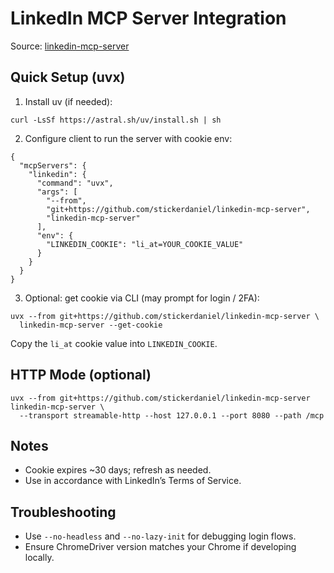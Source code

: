 # LinkedIn MCP Server Integration

Source: [linkedin-mcp-server](https://github.com/stickerdaniel/linkedin-mcp-server)

## Quick Setup (uvx)

1) Install uv (if needed):
```
curl -LsSf https://astral.sh/uv/install.sh | sh
```

2) Configure client to run the server with cookie env:
```
{
  "mcpServers": {
    "linkedin": {
      "command": "uvx",
      "args": [
        "--from",
        "git+https://github.com/stickerdaniel/linkedin-mcp-server",
        "linkedin-mcp-server"
      ],
      "env": {
        "LINKEDIN_COOKIE": "li_at=YOUR_COOKIE_VALUE"
      }
    }
  }
}
```

3) Optional: get cookie via CLI (may prompt for login / 2FA):
```
uvx --from git+https://github.com/stickerdaniel/linkedin-mcp-server \
  linkedin-mcp-server --get-cookie
```
Copy the `li_at` cookie value into `LINKEDIN_COOKIE`.

## HTTP Mode (optional)
```
uvx --from git+https://github.com/stickerdaniel/linkedin-mcp-server linkedin-mcp-server \
  --transport streamable-http --host 127.0.0.1 --port 8080 --path /mcp
```

## Notes
- Cookie expires ~30 days; refresh as needed.
- Use in accordance with LinkedIn’s Terms of Service.

## Troubleshooting
- Use `--no-headless` and `--no-lazy-init` for debugging login flows.
- Ensure ChromeDriver version matches your Chrome if developing locally.
